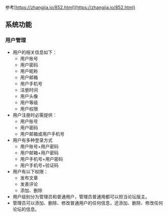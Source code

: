 参考[https://zhangjia.io/852.html](https://zhangjia.io/852.html)
## 系统功能
### 用户管理
-   用户的相关信息如下：
	- 用户账号
	- 用户密码
	- 用户昵称
	- 用户邮箱
	- 用户手机号
	- 注册时间
	- 用户头像
	- 用户等级
	- 用户权限
-   用户注册时必需提供：
	- 用户账号
	- 用户密码
	- 用户邮箱或用户手机号
-   用户有多种登录方式
	- 用户账号+用户密码
	- 用户邮箱+用户密码
	- 用户手机号+用户密码
	- 用户手机号+验证码
-   用户有以下权限：
	- 发布文章
	- 发表评论
	- 添加、删除
-   用户级别分为管理员和普通用户，管理员普通用都可以担当论坛版主。
-   管理员可以添加、删除、修改普通用户的任何信息，还添加、删除、修改任何论坛的信息。


<!--stackedit_data:
eyJoaXN0b3J5IjpbLTE0MDk0MDA4MDUsLTEzODc1MjA4OTAsLT
kzMTQ2NTEzMSwzOTc2NDI3NTRdfQ==
-->